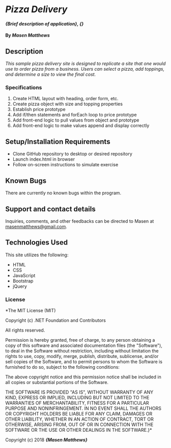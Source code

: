 # _Pizza Delivery_

#### _{Brief description of application}, {}_

#### By _Masen Matthews_

## Description

_This sample pizza delivery site is designed to replicate a site that one would use to order pizza from a business. Users can select a pizza, add toppings, and determine a size to view the final cost._

### Specifications
1. Create HTML layout with heading, order form, etc.  
2. Create pizza object with size and topping properties
3. Establish price prototype
4. Add if/then statements and forEach loop to price prototype
5. Add front-end logic to pull values from object and prototype
6. Add front-end logic to make values append and display correctly

## Setup/Installation Requirements

* Clone GitHub repository to desktop or desired repository
* Launch index.html in browser
* Follow on-screen instructions to simulate exercise

## Known Bugs

There are currently no known bugs within the program.

## Support and contact details

Inquiries, comments, and other feedbacks can be directed to Masen at masenmatthews@gmail.com.

## Technologies Used

This site utilizes the following:
  * HTML
  * CSS
  * JavaScript
  * Bootstrap
  * jQuery

### License

*The MIT License (MIT)

Copyright (c) .NET Foundation and Contributors

All rights reserved.

Permission is hereby granted, free of charge, to any person obtaining a copy
of this software and associated documentation files (the "Software"), to deal
in the Software without restriction, including without limitation the rights
to use, copy, modify, merge, publish, distribute, sublicense, and/or sell
copies of the Software, and to permit persons to whom the Software is
furnished to do so, subject to the following conditions:

The above copyright notice and this permission notice shall be included in all
copies or substantial portions of the Software.

THE SOFTWARE IS PROVIDED "AS IS", WITHOUT WARRANTY OF ANY KIND, EXPRESS OR
IMPLIED, INCLUDING BUT NOT LIMITED TO THE WARRANTIES OF MERCHANTABILITY,
FITNESS FOR A PARTICULAR PURPOSE AND NONINFRINGEMENT. IN NO EVENT SHALL THE
AUTHORS OR COPYRIGHT HOLDERS BE LIABLE FOR ANY CLAIM, DAMAGES OR OTHER
LIABILITY, WHETHER IN AN ACTION OF CONTRACT, TORT OR OTHERWISE, ARISING FROM,
OUT OF OR IN CONNECTION WITH THE SOFTWARE OR THE USE OR OTHER DEALINGS IN THE
SOFTWARE.}*

Copyright (c) 2018 **_{Masen Matthews}_**
